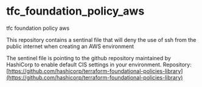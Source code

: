 # tfc_foundation_policy_aws
tfc foundation policy aws

This repository contains a sentinal file that will deny the use of ssh from the public internet when creating an AWS environment

The sentinel file is pointing to the github repository maintained by HashiCorp to enable default CIS settings in your environment.
Repository: [https://github.com/hashicorp/terraform-foundational-policies-library](https://github.com/hashicorp/terraform-foundational-policies-library)
